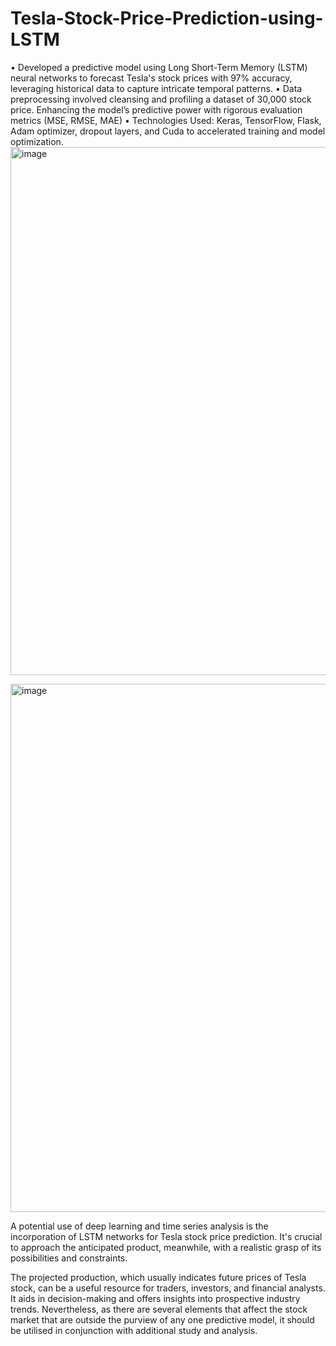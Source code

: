# Tesla-Stock-Price-Prediction-using-LSTM
•	Developed a predictive model using Long Short-Term Memory (LSTM) neural networks to forecast Tesla's stock prices with 97% accuracy, leveraging historical data to capture intricate temporal patterns.
•	Data preprocessing involved cleansing and profiling a dataset of 30,000 stock price. Enhancing the model’s predictive power with rigorous evaluation metrics (MSE, RMSE, MAE)
•	Technologies Used: Keras, TensorFlow, Flask, Adam optimizer, dropout layers, and Cuda to accelerated training and model optimization.
<img width="845" alt="image" src="https://github.com/user-attachments/assets/19821cb4-fda2-4207-bb0b-09a3cc3d5ed8">

<img width="845" alt="image" src="https://github.com/user-attachments/assets/5d3e43f7-3621-485e-b8ee-e09d2cc9fbe4">


A potential use of deep learning and time series analysis is the incorporation of LSTM networks for Tesla stock price prediction. It's crucial to approach the anticipated product, meanwhile, with a realistic grasp of its possibilities and constraints.

The projected production, which usually indicates future prices of Tesla stock, can be a useful resource for traders, investors, and financial analysts. It aids in decision-making and offers insights into prospective industry trends. Nevertheless, as there are several elements that affect the stock market that are outside the purview of any one predictive model, it should be utilised in conjunction with additional study and analysis.


